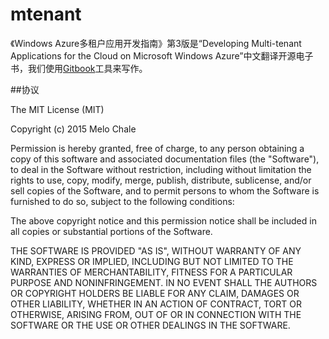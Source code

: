 # mtenant

《Windows Azure多租户应用开发指南》第3版是“Developing Multi-tenant Applications for the Cloud on Microsoft Windows Azure”中文翻译开源电子书，我们使用[Gitbook](https://github.com/GitbookIO/gitbook)工具来写作。

##协议

The MIT License (MIT)

Copyright (c) 2015 Melo Chale

Permission is hereby granted, free of charge, to any person obtaining a copy
of this software and associated documentation files (the "Software"), to deal
in the Software without restriction, including without limitation the rights
to use, copy, modify, merge, publish, distribute, sublicense, and/or sell
copies of the Software, and to permit persons to whom the Software is
furnished to do so, subject to the following conditions:

The above copyright notice and this permission notice shall be included in all
copies or substantial portions of the Software.

THE SOFTWARE IS PROVIDED "AS IS", WITHOUT WARRANTY OF ANY KIND, EXPRESS OR
IMPLIED, INCLUDING BUT NOT LIMITED TO THE WARRANTIES OF MERCHANTABILITY,
FITNESS FOR A PARTICULAR PURPOSE AND NONINFRINGEMENT. IN NO EVENT SHALL THE
AUTHORS OR COPYRIGHT HOLDERS BE LIABLE FOR ANY CLAIM, DAMAGES OR OTHER
LIABILITY, WHETHER IN AN ACTION OF CONTRACT, TORT OR OTHERWISE, ARISING FROM,
OUT OF OR IN CONNECTION WITH THE SOFTWARE OR THE USE OR OTHER DEALINGS IN THE
SOFTWARE.



